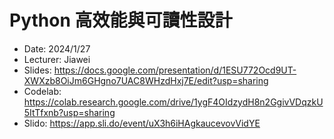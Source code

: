 # Python 高效能與可讀性設計
- Date: 2024/1/27  
- Lecturer: Jiawei
- Slides: https://docs.google.com/presentation/d/1ESU772Ocd9UT-XWXzb8OiJm6GHgno7UAC8WHzdHxj7E/edit?usp=sharing
- Codelab: https://colab.research.google.com/drive/1ygF4OIdzydH8n2GgivVDqzkU5ItTfxnb?usp=sharing
- Slido: https://app.sli.do/event/uX3h6iHAgkaucevovVidYE
